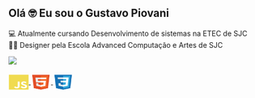 ## Olá 🤓 Eu sou o Gustavo Piovani

 💻 Atualmente cursando Desenvolvimento de sistemas na ETEC de SJC <br>
 👨‍🎨 Designer pela Escola Advanced Computação e Artes de SJC  <br>

 <div>
  <a href="https://github.com/ghyrow">
  <!--<img height="180em" src="https://github-readme-stats.vercel.app/api?username=gusPiovani&show_icons=true&theme=synthwave&include_all_commits=true&count_private=true"/> -->
  <img height="180em" src="https://github-readme-stats.vercel.app/api/top-langs/?username=gusPiovani&layout=compact&langs_count=7&theme=synthwave&border-radius"/>
</div>
  
<div style="display: inline_block"><br>  
  <img align="center" alt="Gus-Js" height="30" width="40" src="https://raw.githubusercontent.com/devicons/devicon/master/icons/javascript/javascript-plain.svg">
  <img align="center" alt="Gus-HTML" height="30" width="40" src="https://raw.githubusercontent.com/devicons/devicon/master/icons/html5/html5-original.svg">
  <img align="center" alt="Gus-CSS" height="30" width="40" src="https://raw.githubusercontent.com/devicons/devicon/master/icons/css3/css3-original.svg">
</div>
  
  ##
 
<!--<div> 
  <a href="https://instagram.com/ghpiovani" target="_blank"><img src="https://img.shields.io/badge/-Instagram-%23E4405F?style=for-the-badge&logo=instagram&logoColor=white" target="_blank"></a>
 	<a href="https://www.twitch.tv/felpsdetriciclo" target="_blank"><img src="https://img.shields.io/badge/Twitch-9146FF?style=for-the-badge&logo=twitch&logoColor=white" target="_blank"></a>
  <a href = "mailto:gamerhyrow@gmail.com"><img src="https://img.shields.io/badge/-Gmail-%23333?style=for-the-badge&logo=gmail&logoColor=white" target="_blank"></a>
  <a href="https://www.linkedin.com/in/gustavo-piovani-3bb076207/" target="_blank"><img src="https://img.shields.io/badge/-LinkedIn-%230077B5?style=for-the-badge&logo=linkedin&logoColor=white" target="_blank"></a> 
 
</div>
-->
